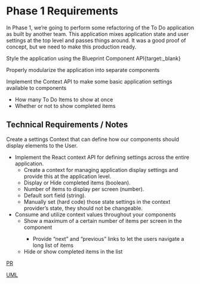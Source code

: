 # Phase 1 Requirements

In Phase 1, we’re going to perform some refactoring of the To Do application as built by another team. This application mixes application state and user settings at the top level and passes things around. It was a good proof of concept, but we need to make this production ready.

Style the application using the Blueprint Component API{target:_blank}

Properly modularize the application into separate components

Implement the Context API to make some basic application settings available to components

- How many To Do Items to show at once
- Whether or not to show completed items


## Technical Requirements / Notes

Create a settings Context that can define how our components should display elements to the User.

- Implement the React context API for defining settings across the entire application.
  - Create a context for managing application display settings and provide this at the application level.
  - Display or Hide completed items (boolean).
  - Number of items to display per screen (number).
  - Default sort field (string).
  - Manually set (hard code) those state settings in the context provider’s state, they should not be changeable.
- Consume and utilize context values throughout your components
  - Show a maximum of a certain number of items per screen in the <List /> component
    - Provide “next” and “previous” links to let the users navigate a long list of items
  - Hide or show completed items in the list
 
[PR](https://github.com/SarahTek/ToDo-App/pull/3)

[UML]()
